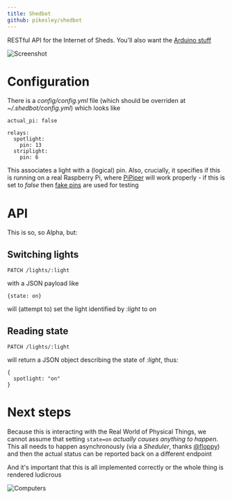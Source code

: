 ```yaml
---
title: Shedbot
github: pikesley/shedbot
---
```

RESTful API for the Internet of Sheds. You'll also want the [Arduino stuff](https://github.com/pikesley/relay-puller)

![Screenshot](http://i.imgur.com/sZFuOSD.png)

# Configuration

There is a _config/config.yml_ file (which should be overriden at _~/.shedbot/config.yml_) which looks like

    actual_pi: false

    relays:
      spotlight:
        pin: 13
      striplight:
        pin: 6

This associates a light with a (logical) pin. Also, crucially, it specifies if this is running on a real Raspberry Pi, where [PiPiper](https://github.com/jwhitehorn/pi_piper) will work properly - if this is set to _false_ then [fake pins](https://github.com/pikesley/shedbot/blob/96b6add4c5bf6dab20293243d32b64fdfab8337f/lib/shedbot/relay.rb#L43-L55) are used for testing

# API

This is so, so Alpha, but:

## Switching lights

    PATCH /lights/:light

with a JSON payload like

    {state: on}

will (attempt to) set the light identified by _:light_ to _on_

## Reading state

    PATCH /lights/:light

will return a JSON object describing the state of _:light_, thus:

    {
      spotlight: "on"
    }

# Next steps

Because this is interacting with the Real World of Physical Things, we cannot assume that setting `state=on` _actually causes anything to happen_. This all needs to happen asynchronously (via a _Sheduler_, thanks [@floppy](https://github.com/floppy)) and then the actual status can be reported back on a different endpoint

And it's important that this is all implemented correctly or the whole thing is rendered ludicrous

![Computers](http://i.imgur.com/HxKmjss.jpg)
